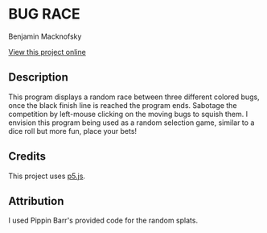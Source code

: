 # BUG RACE

Benjamin Macknofsky

[View this project online](http://127.0.0.1:5500)

## Description

This program displays a random race between three different colored bugs, once the black finish line is reached the program ends. Sabotage the competition by left-mouse clicking on the moving bugs to squish them. I envision this program being used as a random selection game, similar to a dice roll but more fun, place your bets!

## Credits

This project uses [p5.js](https://p5js.org).

## Attribution

I used Pippin Barr's provided code for the random splats.

